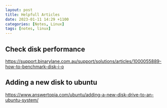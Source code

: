 ```yaml
---
layout: post
title: Helpfull Articles
date: 2023-01-11 14:29 +1100
categories: [Notes, Linux]
tags: [notes, linux]
---
```


## Check disk performance 
<https://support.binarylane.com.au/support/solutions/articles/1000055889-how-to-benchmark-disk-i-o>

## Adding a new disk to ubuntu
<https://www.answertopia.com/ubuntu/adding-a-new-disk-drive-to-an-ubuntu-system/>